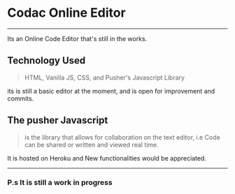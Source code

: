 # Codac Online Editor
---
 Its an Online Code Editor that's still in the works.

 ## Technology Used
 > HTML, Vanilla JS, CSS, and Pusher's Javascript Library

 its is still a basic editor at the moment, and is open for improvement and commits. 

 ## The pusher Javascript 
> is the library that allows for collaboration on the text editor, i.e Code can be shared or written and viewed real time.

It is hosted on Heroku and New functionalities would be appreciated. 

---
### P.s It is still a work in progress
